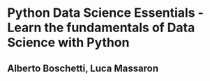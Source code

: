 # Python Data Science Essentials - Learn the fundamentals of Data Science with Python
## Alberto Boschetti, Luca Massaron
